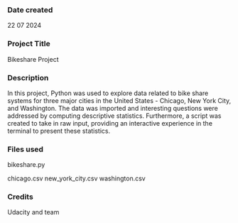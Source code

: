 
### Date created
22 07 2024
### Project Title
Bikeshare Project

### Description
In this project, Python was used to explore data related to bike share systems for three major cities in the United States - Chicago, New York City, and Washington. The data was imported and interesting questions were addressed by computing descriptive statistics. Furthermore, a script was created to take in raw input, providing an interactive experience in the terminal to present these statistics.

### Files used
bikeshare.py

chicago.csv
new_york_city.csv
washington.csv

### Credits
Udacity and team
